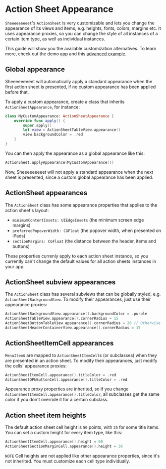 # Action Sheet Appearance

`Sheeeeeeeeet`'s `ActionSheet` is very customizable and lets you change the appearance of its views and items, e.g. heights, fonts, colors, margins etc. It uses appearance proxies, so you can change the style of all instances of a certain item type, as well as individual instances.

This guide will show you the available customization alternatives. To learn more, check out the demo app and this [advanced example][AdvancedExample].


## Global appearance

Sheeeeeeeeet will automatically apply a standard appearance when the first action sheet is presented, if no custom appearance has been applied before that.

To apply a custom appearance, create a class that inherits `ActionSheetAppearance`, for instance:

```swift
class MyCustomAppearance: ActionSheetAppearance {
    override func apply() {
        super.apply()
        let view = ActionSheetTableView.appearance()
        view.backgroundColor = .red
    }
}
```

You can then apply the appearance as a global appearance like this:

```swift
ActionSheet.applyAppearance(MyCustomAppearance())
```

Now, Sheeeeeeeeet will not apply a standard appearance when the next sheet is presented, since a custom global appearance has been applied. 


## ActionSheet appearances

The `ActionSheet` class has some appearance properties that applies to the action sheet's layout:

* `minimumContentInsets: UIEdgeInsets` (the minimum screen edge margins)
* `preferredPopoverWidth: CGFloat` (the popover width, when presented on iPads)
* `sectionMargins: CGFloat` (the distance between the header, items and buttons)

These properties currenly apply to each action sheet instance, so you currently can't change the default values for all action sheets instances in your app.


## ActionSheet subview appearances

The `ActionSheet` class has several subviews that can be globally styled, e.g. `ActionSheetBackgroundView`. To modify their appearances, just use their appearance proxies:

```swift
ActionSheetBackgroundView.appearance().backgroundColor = .purple
ActionSheetTableView.appearance().cornerRadius = 15
ActionSheetButtonTableView.appearance().cornerRadius = 20 // Otherwise 15
ActionSheetHeaderContainerView.appearance().cornerRadius = 15
```


## ActionSheetItemCell appearances

`MenuItem`s are mapped to `ActionSheetItemCell`s (or subclasses) when they are presented in an action sheet. To modify their appearances, just modify the cells' appearance proxies:

```swift
ActionSheetItemCell.appearance().titleColor = .red
ActionSheetOPkButtonCell.appearance().titleColor = .red
```

Appearance proxy properties are inherited, so if you change `ActionSheetItemCell.appearance().titleColor`, all subclasses get the same color if you don't override it for a certain subclass.


## Action sheet item heights

The default action sheet cell height is `50` points, with `25` for some title items. You can set a custom height for every item type, like this:

```swift
ActionSheetItemCell.appearance().height = 60
ActionSheetSectionMarginCell.appearance().height = 30
```

`NOTE` Cell heights are not applied like other appearance properties, since it's not inherited. You must customize each cell type individually.


[AdvancedExample]: https://github.com/danielsaidi/Sheeeeeeeeet/blob/master/Readmes/ActionSheet-Advanced.md
